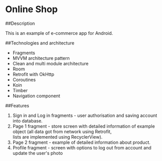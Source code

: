# Online Shop

##Description

  This is an example of e-commerce app for Android.
  
##Technologies and architecture

  * Fragments
  * MVVM architecture pattern
  * Clean and multi module architecture
  * Room
  * Retrofit with OkHttp
  * Coroutines
  * Koin
  * Timber
  * Navigation component
  
##Features

  1. Sign in and Log in fragments - user authorisation and saving account into database.
  2. Page 1 fragment - store screen with detailed information of example object (all data got from network using Retrofit,  
     lists are implemented using RecyclerView).
  3. Page 2 fragment - example of detailed information about product.
  4. Profile fragment - screen with options to log out from account and update the user's photo
